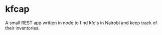 # kfcap
A small REST app written in node to find kfc's in Nairobi and keep track of their inventories. 
